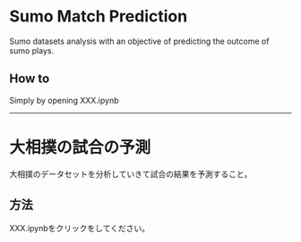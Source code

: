 # Sumo Match Prediction

Sumo datasets analysis with an objective of predicting the outcome of sumo plays.

## How to

Simply by opening XXX.ipynb

----------------------------------------------------------------------------------------

# 大相撲の試合の予測

大相撲のデータセットを分析していきて試合の結果を予測すること。

## 方法

XXX.ipynbをクリックをしてください。
